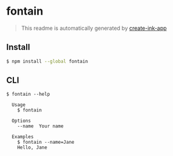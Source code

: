 # fontain

> This readme is automatically generated by [create-ink-app](https://github.com/vadimdemedes/create-ink-app)


## Install

```bash
$ npm install --global fontain
```


## CLI

```
$ fontain --help

  Usage
    $ fontain

  Options
    --name  Your name

  Examples
    $ fontain --name=Jane
    Hello, Jane
```
